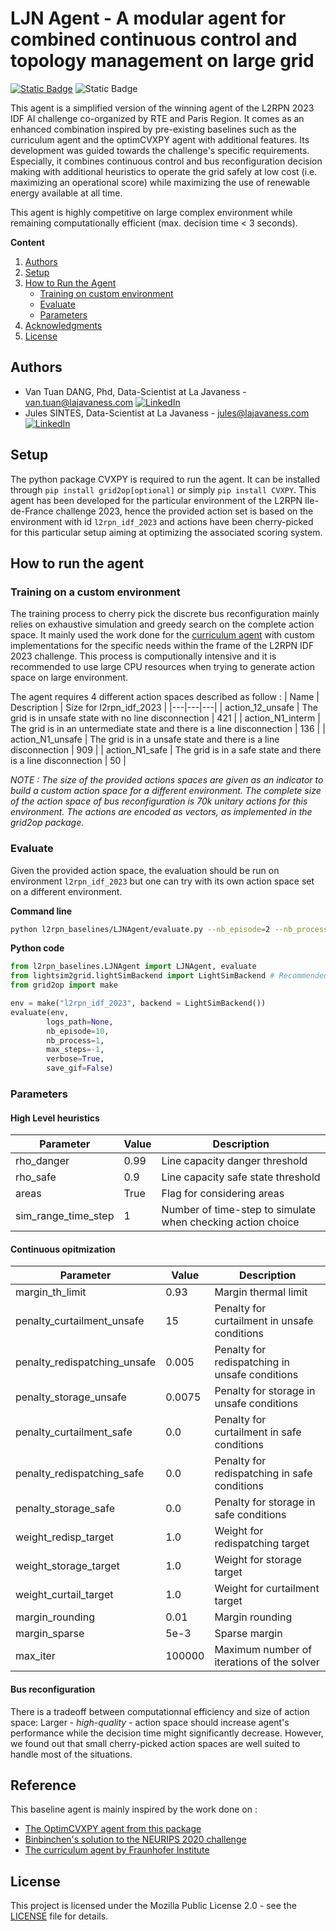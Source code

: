# LJN Agent - A modular agent for combined continuous control and topology management on large grid

[![Static Badge](https://img.shields.io/badge/La_Javaness-blue?style=flat&labelColor=FFFFFF&color=0000FF)](https://www.lajavaness.com/)
![Static Badge](https://img.shields.io/badge/license-MPL%202.0-black)

This agent is a simplified version of the winning agent of the L2RPN 2023 IDF AI challenge co-organized by RTE and Paris Region. It comes as an enhanced combination inspired by pre-existing baselines such as the curriculum agent and the optimCVXPY agent with additional features. Its development was guided towards the challenge's specific requirements. Especially, it combines continuous control and bus reconfiguration decision making with additional heuristics to operate the grid safely at low cost (i.e. maximizing an operational score) while maximizing the use of renewable energy available at all time.

This agent is highly competitive on large complex environment while remaining computationally efficient (max. decision time < 3 seconds).


**Content**
1. [Authors](#authors)
2. [Setup](#setup)
3. [How to Run the Agent](#how-to-run-the-agent)
   - [Training on custom environment](#training-on-a-custom-environment)
   - [Evaluate](#evaluate)
   - [Parameters](#parameters)
4. [Acknowledgments](#acknowledgments)
5. [License](#license)

## Authors

- Van Tuan DANG, Phd, Data-Scientist at La Javaness - [van.tuan\@lajavaness.com](mailto:van.tuan@lajavaness.com?subject=Test) [![LinkedIn](https://img.shields.io/badge/LinkedIn-0077B5?style=flat&logo=linkedin&logoColor=white)](https://www.linkedin.com/in/van-tuan-dang-7b0b4444/)
- Jules SINTES, Data-Scientist at La Javaness - [jules\@lajavaness.com](mailto:jules@lajavaness.com?subject=Test) [![LinkedIn](https://img.shields.io/badge/LinkedIn-0077B5?style=flat&logo=linkedin&logoColor=white)](https://www.linkedin.com/in/jules-sintes/)

## Setup

The python package CVXPY is required to run the agent. It can be installed through `pip install grid2op[optional]` or simply `pip install CVXPY`.
This agent has been developed for the particular environment of the L2RPN Ile-de-France challenge 2023, hence the provided action set is based on the environment with id `l2rpn_idf_2023` and actions have been cherry-picked for this particular setup aiming at optimizing the associated scoring system.


## How to run the agent

### Training on a custom environment

The training process to cherry pick the discrete bus reconfiguration mainly relies on exhaustive simulation and greedy search on the complete action space. It mainly used the work done for the [curriculum agent](https://github.com/FraunhoferIEE/curriculumagent/tree/master) with custom implementations for the specific needs within the frame of the L2RPN IDF 2023 challenge. This process is computionally intensive and it is recommended to use large CPU resources when trying to generate action space on large environment. 

The agent requires 4 different action spaces described as follow :
| Name | Description | Size for l2rpn_idf_2023 |
|---|---|---|
| action_12_unsafe | The grid is in unsafe state with no line disconnection | 421 |
| action_N1_interm | The grid is in an untermediate state and there is a line disconnection | 136 |
| action_N1_unsafe | The grid is in a unsafe state and there is a line disconnection | 909 |
| action_N1_safe | The grid is in a safe state and there is a line disconnection | 50 |

_NOTE : The size of the provided actions spaces are given as an indicator to build a custom action space for a different environment. The complete size of the action space of bus reconfiguration is _70k_ unitary actions for this environment. The actions are encoded as vectors, as implemented in the grid2op package._

### Evaluate

Given the provided action space, the evaluation should be run on environment `l2rpn_idf_2023` but one can try with its own action space set on a different environment.

**Command line** 
```bash
python l2rpn_baselines/LJNAgent/evaluate.py --nb_episode=2 --nb_process=1 --verbose=True
```

**Python code**
```python
from l2rpn_baselines.LJNAgent import LJNAgent, evaluate
from lightsim2grid.lightSimBackend import LightSimBackend # Recommended for faster simulation
from grid2op import make

env = make("l2rpn_idf_2023", backend = LightSimBackend())
evaluate(env,
        logs_path=None,
        nb_episode=10,
        nb_process=1,
        max_steps=-1,
        verbose=True,
        save_gif=False)

```

### Parameters

#### High Level heuristics

| Parameter                      | Value                      | Description                                   |
| ------------------------------ | -------------------------- | --------------------------------------------- |
| rho_danger                     | 0.99                       | Line capacity danger threshold               |
| rho_safe                       | 0.9                        | Line capacity safe state threshold           |
| areas                          | True                       | Flag for considering areas                   |
| sim_range_time_step            | 1                          | Number of time-step to simulate when checking action choice|

#### Continuous opitmization

| Parameter                      | Value                      | Description                                   |
| ------------------------------ | -------------------------- | --------------------------------------------- |
| margin_th_limit                | 0.93                       | Margin thermal limit                         |
| penalty_curtailment_unsafe     | 15                         | Penalty for curtailment in unsafe conditions |
| penalty_redispatching_unsafe   | 0.005                      | Penalty for redispatching in unsafe conditions|
| penalty_storage_unsafe         | 0.0075                     | Penalty for storage in unsafe conditions     |
| penalty_curtailment_safe       | 0.0                        | Penalty for curtailment in safe conditions   |
| penalty_redispatching_safe     | 0.0                        | Penalty for redispatching in safe conditions |
| penalty_storage_safe           | 0.0                        | Penalty for storage in safe conditions       |
| weight_redisp_target           | 1.0                        | Weight for redispatching target               |
| weight_storage_target          | 1.0                        | Weight for storage target                     |
| weight_curtail_target          | 1.0                        | Weight for curtailment target                 |
| margin_rounding                | 0.01                       | Margin rounding                              |
| margin_sparse                  | 5e-3                       | Sparse margin                                |
| max_iter                       | 100000                     | Maximum number of iterations of the solver   |


#### Bus reconfiguration

There is a tradeoff between computationnal efficiency and size of action space: Larger - _high-quality_ - action space should increase agent's performance while the decision time might significantly decrease. However, we found out that small cherry-picked action spaces are well suited to handle most of the situations.

## Reference

This baseline agent is mainly inspired by the work done on :
- [The OptimCVXPY agent from this package](https://github.com/rte-france/l2rpn-baselines/tree/master/l2rpn_baselines/OptimCVXPY)
- [Binbinchen's solution to the NEURIPS 2020 challenge](https://github.com/AsprinChina/L2RPN_NIPS_2020_a_PPO_Solution)
- [The curriculum agent by Fraunhofer Institute](https://github.com/FraunhoferIEE/curriculumagent)

## License

This project is licensed under the Mozilla Public License 2.0 - see the [LICENSE](LICENSE) file for details.
